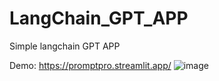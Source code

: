 # LangChain_GPT_APP
Simple langchain GPT APP

Demo: https://promptpro.streamlit.app/
![image](https://github.com/namansolanki549/LangChain_GPT_APP/assets/67410011/edfc1ebb-ee2c-48b7-bf3c-9223288ed0b3)
